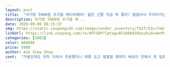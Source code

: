 ```yaml
---
layout: post 
title:  "아가방 5900원 초가을 베이비페어! 얇은 긴팔 지금 딱 좋아! 땀많아서 우리아가는 이거 완전좋아!인기 몽땅싹쓸이!" 
description: 아가방 5900원 초가을 베 ..
date: 2020-09-08 06:15:37 
img: https://static.coupangcdn.com/image/vendor_inventory/fb2f/53ccfeb143bf99ed11adb11b6d77e70ff7c197867af9e3195013dbd6b3d2.jpg 
linkUrl: https://link.coupang.com/re/AFFSDP?lptag=AF3600438&subid=ahnPublicAsk&pageKey=208782949&itemId=619928237&vendorItemId=4627846008&traceid=V0-113-f2ee3aa34e02611f 
categories: [1003] 
color: A6A6A6 
price: 5900 
author: Ask View Shop 
cont:  "가을인데도 아직 더워서 주문했더니 태풍 오고 쌀쌀할 때까지 배송이 안돼서 못 입혔어요; 근데 다시 또 더워져서 입히니 딱이네요.<br/> 옷이 너무 예뻐서 핑크, 퍼플 두개다 샀는데 만족해요.<br/> 5개월 아기한테 약간 크지만 한번 접어 입히고, 내년까지 쭉 입힐 수 있을 것 같아요!<br/>내년까지 입을 수 있을듯.<br/><br/>다만 포장 상태가 별로... <br/>포장 상태가 어디 창고에서 꺼낸것처럼 지저분함.<br/><br/>빠른 배송과 발송지연에 대한 사전안내가 있었으면 더 좋았을듯 해요.<br/><br/>안겨서 자는아이라 아기띠 착용후 땀냄새가 나서 얇은긴팔을 찾던중 가격이 저렴하고 이뻐서 구매했어요 크게 산다고 80으로 샀는데 살짝 크긴하지만 제가 생각했던것 보단 작네요<br/>에어컨트는 실내에서 입히기 딱인듯<br/>옷 재질도 시원하고 디자인도 이뻐요.<br/><br/>이제 80일되는 아기 85사이즈 입으니까 넉넉해요.<br/><br/>" 
---
```

